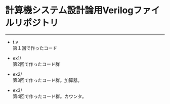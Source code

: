 # 計算機システム設計論用Verilogファイルリポジトリ  
---  

* t.v  
第１回で作ったコード  

* ex1/  
第2回で作ったコード群  
* ex2/  
第3回で作ったコード群。加算器。
* ex3/  
第4回で作ったコード群。カウンタ。
